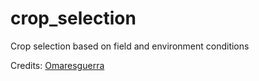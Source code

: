 # crop_selection

Crop selection based on field and environment conditions

Credits: [Omaresguerra](https://github.com/omaresguerra/cropify-crop-recommendation-system/blob/main/app.py)
